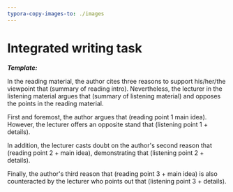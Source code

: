 ```yaml
---
typora-copy-images-to: ./images
---
```


# Integrated writing task

***Template:***

In the reading material, the author cites three reasons to support his/her/the viewpoint that (summary of reading intro). Nevertheless, the lecturer in the listening material argues that (summary of listening material) and opposes the points in the reading material.

First and foremost, the author argues that (reading point 1 main idea). However, the lecturer offers an opposite stand that (listening point 1 + details).

In addition, the lecturer casts doubt on the author's second reason that (reading point 2 + main idea), demonstrating that (listening point 2 + details).

Finally, the author's third reason that (reading point 3 + main idea) is also counteracted by the lecturer who points out that (listening point 3 + details).



